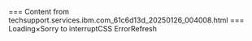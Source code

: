 === Content from techsupport.services.ibm.com_61c6d13d_20250126_004008.html ===
Loading×Sorry to interruptCSS ErrorRefresh


